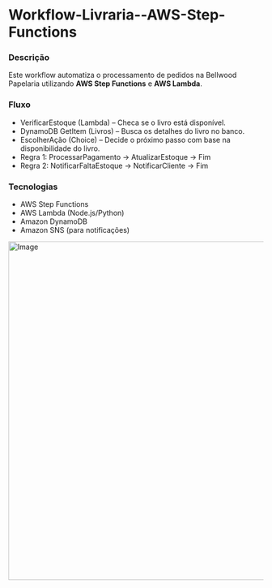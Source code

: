 # Workflow-Livraria--AWS-Step-Functions

### Descrição
Este workflow automatiza o processamento de pedidos na Bellwood Papelaria utilizando **AWS Step Functions** e **AWS Lambda**.

### Fluxo
- VerificarEstoque (Lambda) – Checa se o livro está disponível. 
- DynamoDB GetItem (Livros) – Busca os detalhes do livro no banco. 
- EscolherAção (Choice) – Decide o próximo passo com base na disponibilidade do livro.
- Regra 1: ProcessarPagamento → AtualizarEstoque → Fim 
- Regra 2: NotificarFaltaEstoque → NotificarCliente → Fim 

### Tecnologias
- AWS Step Functions  
- AWS Lambda (Node.js/Python)  
- Amazon DynamoDB  
- Amazon SNS (para notificações)

<img width="544" height="668" alt="Image" src="https://github.com/user-attachments/assets/6c7165fc-fb6e-4c91-a445-e9d8e02974b3" />
